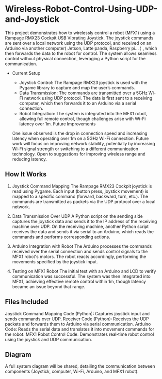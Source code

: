 # Wireless-Robot-Control-Using-UDP-and-Joystick

This project demonstrates how to wirelessly control a robot (MFX1) using a Rampage RMX23 Cockpit USB Vibrating Joystick. The joystick commands are sent over a local network using the UDP protocol, and received on an Arduino via another computer( Jetson, Latte panda, Raspberry pi... ) , which then forwards the data to the robot for control. The system allows seamless control without physical connection, leveraging a Python script for the communication.

- Current Setup
    - Joystick Control: The Rampage RMX23 joystick is used with the Pygame library to capture and map the user’s commands.
    - Data Transmission: The commands are transmitted over a 5GHz Wi-Fi network using UDP protocol. The data is first sent to a receiving computer, which then forwards it to an Arduino         via a   serial connection.
    - Robot Integration: The system is integrated into the MFX1 robot, allowing full remote control, though challenges arise with Wi-Fi latency over 1m.
      Future Improvements

  One issue observed is the drop in connection speed and increasing latency when operating over 1m on a 5GHz Wi-Fi connection. Future work will focus on improving network stability,        potentially by increasing Wi-Fi signal strength or switching to a different communication technology. Open to suggestions for improving wireless range and reducing latency.

## How It Works

1. Joystick Command Mapping
The Rampage RMX23 Cockpit joystick is read using Pygame.
Each input (button press, joystick movement) is mapped to a specific command (forward, backward, turn, etc.).
The commands are transmitted as packets via the UDP protocol over a local network.

3. Data Transmission Over UDP
A Python script on the sending side captures the joystick data and sends it to the IP address of the receiving machine over UDP.
On the receiving machine, another Python script receives the data and sends it via serial to an Arduino, which reads the commands and performs corresponding actions.

5. Arduino Integration with Robot
The Arduino processes the commands received over the serial connection and sends control signals to the MFX1 robot's motors.
The robot reacts accordingly, performing the movements specified by the joystick input.

7. Testing on MFX1 Robot
The initial test with an Arduino and LCD to verify communication was successful.
The system was then integrated into MFX1, achieving effective remote control within 1m, though latency became an issue beyond that range.

## Files Included
Joystick Command Mapping Code (Python): Captures joystick input and sends commands over UDP.
Receiver Code (Python): Receives the UDP packets and forwards them to Arduino via serial communication.
Arduino Code: Reads the serial data and translates it into movement commands for the robot.
MFX1 Robot Control Code: Demonstrates real-time robot control using the joystick and UDP communication.

## Diagram
A full system diagram will be shared, detailing the communication between components (Joystick, computer, Wi-Fi, Arduino, and MFX1 robot).
